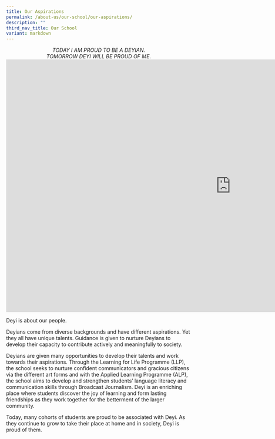 ```yaml
---
title: Our Aspirations
permalink: /about-us/our-school/our-aspirations/
description: ""
third_nav_title: Our School
variant: markdown
---
```

<center> <i> TODAY I AM PROUD TO BE A DEYIAN. <br>
	TOMORROW DEYI WILL BE PROUD OF ME. </i></center>

<iframe allowfullscreen="" allow="accelerometer; autoplay; clipboard-write; encrypted-media; gyroscope; picture-in-picture; web-share" frameborder="0" title="Deyi Secondary School Art Fiesta 2025" src="https://www.youtube.com/embed/ZPx6ozajc1M" height="687" width="1221"></iframe>

Deyi is about our people.

Deyians come from diverse backgrounds and have different aspirations. Yet they all have unique talents. Guidance is given to nurture Deyians to develop their capacity to contribute actively and meaningfully to society.

Deyians are given many opportunities to develop their talents and work towards their aspirations. Through the Learning for Life Programme (LLP), the school seeks to nurture confident communicators and gracious citizens via the different art forms and with the Applied Learning Programme (ALP), the school aims to develop and strengthen students’ language literacy and communication skills through Broadcast Journalism. Deyi is an enriching place where students discover the joy of learning and form lasting friendships as they work together for the betterment of the larger community.

Today, many cohorts of students are proud to be associated with Deyi. As they continue to grow to take their place at home and in society, Deyi is proud of them.